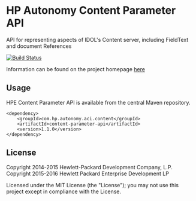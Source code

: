 # HP Autonomy Content Parameter API

API for representing aspects of IDOL's Content server, including FieldText and document References

[![Build Status](https://travis-ci.org/hpe-idol/java-content-parameter-api.svg?branch=master)](https://travis-ci.org/hpe-idol/java-content-parameter-api)

Information can be found on the project homepage [here](http://hpe-idol.github.io/java-content-parameter-api)

## Usage

HPE Content Parameter API is available from the central Maven repository.

    <dependency>
        <groupId>com.hp.autonomy.aci.content</groupId>
        <artifactId>content-parameter-api</artifactId>
        <version>1.1.0</version>
    </dependency>

## License
Copyright 2014-2015 Hewlett-Packard Development Company, L.P.
Copyright 2015-2016 Hewlett Packard Enterprise Development LP

Licensed under the MIT License (the "License"); you may not use this project except in compliance with the License.

